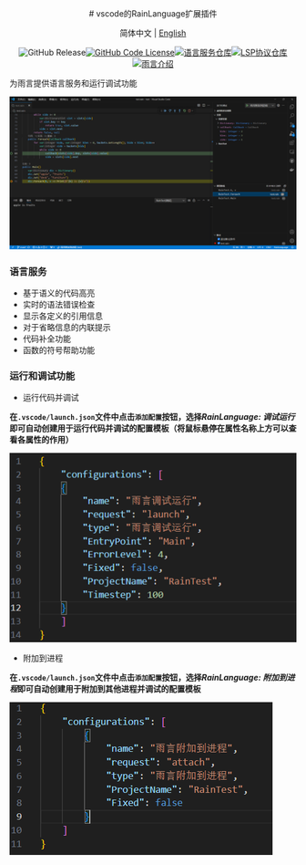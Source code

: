 <div align = "center">
# vscode的RainLanguage扩展插件

简体中文 | [English](./readme_en.md)

![GitHub Release](https://img.shields.io/github/v/release/RainCmd/RainLanguageVSCode)[![GitHub Code License](https://img.shields.io/github/license/RainCmd/RainLanguageVSCode)](LICENSE)[![语言服务仓库](https://img.shields.io/badge/仓库-语言服务-cyan)](https://github.com/RainCmd/RainLanguageServer)[![LSP协议仓库](https://img.shields.io/badge/工具-LSP协议-pink)](https://github.com/RainCmd/LanguageServerProtocol)[![雨言介绍](https://img.shields.io/badge/RainLanguage介绍-smoke)](./RainLanguage/readme.md)

</div>

为雨言提供语言服务和运行调试功能

![预览](./images/preview.png)

### 语言服务
- 基于语义的代码高亮
- 实时的语法错误检查
- 显示各定义的引用信息
- 对于省略信息的内联提示
- 代码补全功能
- 函数的符号帮助功能
### 运行和调试功能
- 运行代码并调试

**在`.vscode/launch.json`文件中点击`添加配置`按钮，选择*RainLanguage: 调试运行*即可自动创建用于运行代码并调试的配置模板（将鼠标悬停在属性名称上方可以查看各属性的作用）**

![运行并调试配置模板](./images/launchconfig.png)

- 附加到进程

**在`.vscode/launch.json`文件中点击`添加配置`按钮，选择*RainLanguage: 附加到进程*即可自动创建用于附加到其他进程并调试的配置模板**

![运行并调试配置模板](./images/attachconfig.png)
